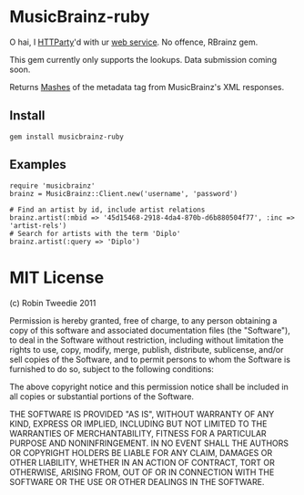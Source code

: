 MusicBrainz-ruby
================

O hai, I [HTTParty][1]'d with ur [web service][2]. No offence, RBrainz gem.

This gem currently only supports the lookups. Data submission coming soon.

Returns [Mashes][3] of the metadata tag from MusicBrainz's XML responses.

[1]: https://github.com/jnunemaker/httparty
[2]: http://wiki.musicbrainz.org/XMLWebService
[3]: https://github.com/intridea/hashie

Install
-------

    gem install musicbrainz-ruby

Examples
--------

    require 'musicbrainz'
    brainz = MusicBrainz::Client.new('username', 'password')

    # Find an artist by id, include artist relations
    brainz.artist(:mbid => '45d15468-2918-4da4-870b-d6b880504f77', :inc => 'artist-rels')
    # Search for artists with the term 'Diplo'
    brainz.artist(:query => 'Diplo')

MIT License
===========

(c) Robin Tweedie 2011

Permission is hereby granted, free of charge, to any person obtaining a copy
of this software and associated documentation files (the "Software"), to deal
in the Software without restriction, including without limitation the rights
to use, copy, modify, merge, publish, distribute, sublicense, and/or sell
copies of the Software, and to permit persons to whom the Software is
furnished to do so, subject to the following conditions:

The above copyright notice and this permission notice shall be included in
all copies or substantial portions of the Software.

THE SOFTWARE IS PROVIDED "AS IS", WITHOUT WARRANTY OF ANY KIND, EXPRESS OR
IMPLIED, INCLUDING BUT NOT LIMITED TO THE WARRANTIES OF MERCHANTABILITY,
FITNESS FOR A PARTICULAR PURPOSE AND NONINFRINGEMENT. IN NO EVENT SHALL THE
AUTHORS OR COPYRIGHT HOLDERS BE LIABLE FOR ANY CLAIM, DAMAGES OR OTHER
LIABILITY, WHETHER IN AN ACTION OF CONTRACT, TORT OR OTHERWISE, ARISING FROM,
OUT OF OR IN CONNECTION WITH THE SOFTWARE OR THE USE OR OTHER DEALINGS IN
THE SOFTWARE.
